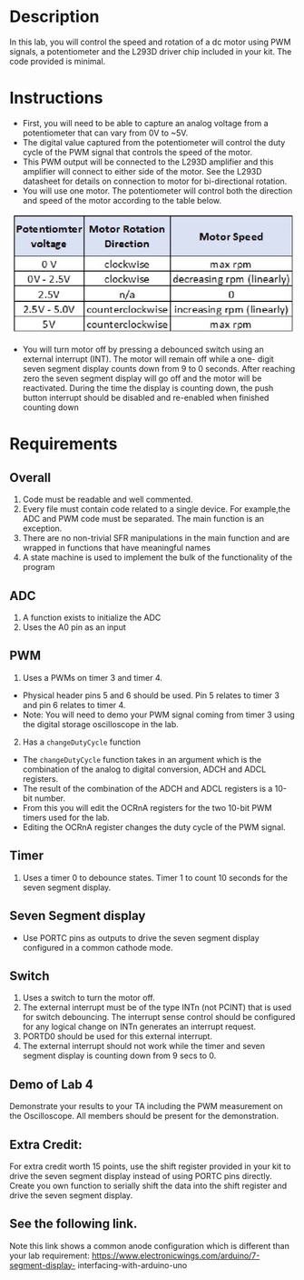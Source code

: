 # Description
In this lab, you will control the speed and rotation of a dc motor using PWM signals, a potentiometer and the L293D driver chip included in your kit. The code provided is minimal.

# Instructions 
- First, you will need to be able to capture an analog voltage from a potentiometer that can vary from 0V to ~5V.
- The digital value captured from the potentiometer will control the duty cycle of the PWM signal that controls the speed of the motor.
- This PWM output will be connected to the L293D amplifier and this amplifier will connect to either side of the motor. See the L293D datasheet for details on connection to motor for bi-directional rotation.
- You will use one motor. The potentiometer will control both the direction and speed of the motor according to the table below.

<div align="center"><img src="motor-direction.png" width="500px"></div>



- You will turn motor off by pressing a debounced switch using an
external interrupt (INT). The motor will remain off while a one-
digit seven segment display counts down from 9 to 0 seconds.
After reaching zero the seven segment display will go off and the
motor will be reactivated. During the time the display is
counting down, the push button interrupt should be disabled and
re-enabled when finished counting down

# Requirements
## Overall
1. Code must be readable and well commented.
2. Every file must contain code related to a single device. For example,the ADC and PWM code must be separated. The main function is an exception.
3. There are no non-trivial SFR manipulations in the main function and are wrapped in functions that have meaningful names
4. A state machine is used to implement the bulk of the functionality
of the program


## ADC
1. A function exists to initialize the ADC
2. Uses the A0 pin as an input

## PWM
1. Uses a PWMs on timer 3 and timer 4.
- Physical header pins 5 and 6 should be used. Pin 5 relates
to timer 3 and pin 6 relates to timer 4.
- Note: You will need to demo your PWM signal coming from
timer 3 using the digital storage oscilloscope in the lab.
2. Has a ```changeDutyCycle``` function
- The ```changeDutyCycle``` function takes in an argument which is the
combination of the analog to digital conversion, ADCH and ADCL registers.
- The result of the combination of the ADCH and ADCL registers is a 10-bit number.
- From this you will edit the OCRnA registers for the two 10-bit PWM timers used for the lab. 
- Editing the OCRnA register changes the duty cycle of the PWM signal.

## Timer
1. Uses a timer 0 to debounce states. Timer 1 to count 10 seconds for
the seven segment display.

## Seven Segment display
- Use PORTC pins as outputs to drive the seven segment display
configured in a common cathode mode.

## Switch
1. Uses a switch to turn the motor off.
2. The external interrupt must be of the type INTn (not PCINT) that
is used for switch debouncing. The interrupt sense control should
be configured for any logical change on INTn generates an
interrupt request.
3. PORTD0 should be used for this external interrupt.
4. The external interrupt should not work while the timer and seven
segment display is counting down from 9 secs to 0.

## Demo of Lab 4
Demonstrate your results to your TA including the PWM measurement on the Oscilloscope. All members should be present for the demonstration.

## Extra Credit:
For extra credit worth 15 points, use the shift register provided in
your kit to drive the seven segment display instead of using PORTC
pins directly. Create you own function to serially shift the data
into the shift register and drive the seven segment display.

## See the following link.
Note this link shows a common anode configuration which is different than your lab requirement:
https://www.electronicwings.com/arduino/7-segment-display-
interfacing-with-arduino-uno



